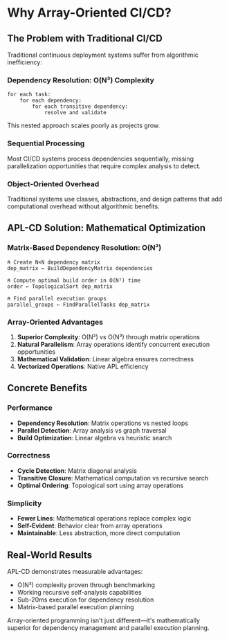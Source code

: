 # Why Array-Oriented CI/CD?

## The Problem with Traditional CI/CD

Traditional continuous deployment systems suffer from algorithmic inefficiency:

### Dependency Resolution: O(N³) Complexity
```
for each task:
    for each dependency:
        for each transitive dependency:
            resolve and validate
```

This nested approach scales poorly as projects grow.

### Sequential Processing
Most CI/CD systems process dependencies sequentially, missing parallelization opportunities that require complex analysis to detect.

### Object-Oriented Overhead
Traditional systems use classes, abstractions, and design patterns that add computational overhead without algorithmic benefits.

## APL-CD Solution: Mathematical Optimization

### Matrix-Based Dependency Resolution: O(N²)
```apl
⍝ Create N×N dependency matrix
dep_matrix ← BuildDependencyMatrix dependencies

⍝ Compute optimal build order in O(N²) time  
order ← TopologicalSort dep_matrix

⍝ Find parallel execution groups
parallel_groups ← FindParallelTasks dep_matrix
```

### Array-Oriented Advantages

1. **Superior Complexity**: O(N²) vs O(N³) through matrix operations
2. **Natural Parallelism**: Array operations identify concurrent execution opportunities
3. **Mathematical Validation**: Linear algebra ensures correctness
4. **Vectorized Operations**: Native APL efficiency

## Concrete Benefits

### Performance
- **Dependency Resolution**: Matrix operations vs nested loops
- **Parallel Detection**: Array analysis vs graph traversal
- **Build Optimization**: Linear algebra vs heuristic search

### Correctness
- **Cycle Detection**: Matrix diagonal analysis
- **Transitive Closure**: Mathematical computation vs recursive search
- **Optimal Ordering**: Topological sort using array operations

### Simplicity
- **Fewer Lines**: Mathematical operations replace complex logic
- **Self-Evident**: Behavior clear from array operations
- **Maintainable**: Less abstraction, more direct computation

## Real-World Results

APL-CD demonstrates measurable advantages:
- O(N²) complexity proven through benchmarking
- Working recursive self-analysis capabilities  
- Sub-20ms execution for dependency resolution
- Matrix-based parallel execution planning

Array-oriented programming isn't just different—it's mathematically superior for dependency management and parallel execution planning.